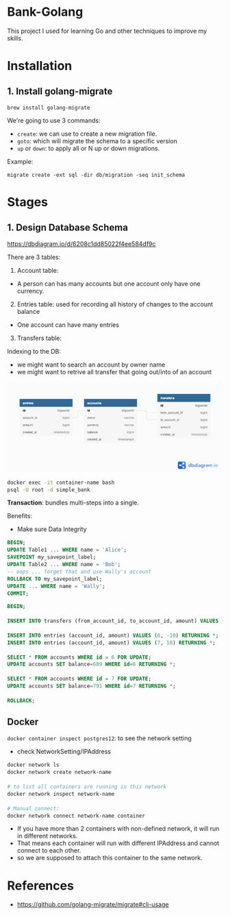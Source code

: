 # Bank-Golang
This project I used for learning Go and other techniques to improve my skills.

# Installation
## 1. Install golang-migrate
```
brew install golang-migrate
```
We're going to use 3 commands:
- `create`: we can use to create a new migration file.
- `goto`: which will migrate the schema to a specific version
- `up` or `down`: to apply all or N up or down migrations.

Example:
```
migrate create -ext sql -dir db/migration -seq init_schema
```

# Stages
## 1. Design Database Schema
https://dbdiagram.io/d/6208c1dd85022f4ee584df9c

There are 3 tables:
1. Account table:
- A person can has many accounts but one account only have one currency.

2. Entries table: used for recording all history of changes to the account balance
- One account can have many entries
3. Transfers table:

Indexing to the DB:
- we might want to search an account by owner name
- we might want to retrive all transfer that going out/into of an account


![Database graph](./doc/Simple_Bank.png)

```bash
docker exec -it container-name bash
psql -U root -d simple_bank
```

**Transaction**: bundles multi-steps into a single.

Benefits:
- Make sure Data Integrity

```sql
BEGIN;
UPDATE Table1 ... WHERE name = 'Alice';
SAVEPOINT my_savepoint_label;
UPDATE Table2 ... WHERE name = 'Bob';
-- oops ... forget that and use Wally's account
ROLLBACK TO my_savepoint_label;
UPDATE ... WHERE name = 'Wally';
COMMIT;
```


```sql
BEGIN;

INSERT INTO transfers (from_account_id, to_account_id, amount) VALUES (6,7,10) RETURNING *;

INSERT INTO entries (account_id, amount) VALUES (6, -10) RETURNING *;
INSERT INTO entries (account_id, amount) VALUES (7, 10) RETURNING *;

SELECT * FROM accounts WHERE id = 6 FOR UPDATE;
UPDATE accounts SET balance=689 WHERE id=6 RETURNING *;

SELECT * FROM accounts WHERE id = 7 FOR UPDATE;
UPDATE accounts SET balance=791 WHERE id=7 RETURNING *;

ROLLBACK;
```

## Docker
`docker container inspect postgres12`: to see the network setting
- check NetworkSetting/IPAddress

```bash
docker network ls
docker network create network-name

# to list all containers are running in this network
docker network inspect network-name

# Manual connect: 
docker network connect network-name container
```

- If you have more than 2 containers with non-defined network, it will run in different networks.
- That means each container will run with different IPAddress and cannot connect to each other.
- so we are supposed to attach this container to the same network.

# References
- https://github.com/golang-migrate/migrate#cli-usage
